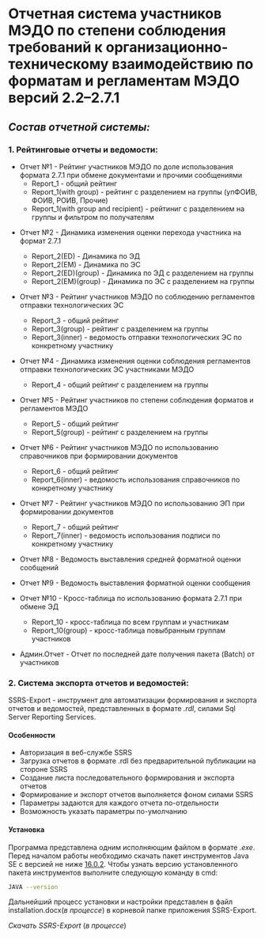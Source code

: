 # Отчетная система участников МЭДО по степени соблюдения требований к организационно-техническому взаимодействию по форматам и регламентам МЭДО версий 2.2–2.7.1

## _Состав отчетной системы:_

### 1. Рейтинговые отчеты и ведомости:
- Отчет №1 - Рейтинг участников МЭДО по доле использования формата 2.7.1 при обмене документами и прочими сообщениями
    - Report_1 - общий рейтинг
	- Report_1(with group) - рейтинг с разделением на группы (упФОИВ, ФОИВ, РОИВ, Прочие)
	- Report_1(with group and recipient) - рейтиниг с разделением на группы и фильтром по получателям


* Отчет №2 - Динамика изменения оценки перехода участника на формат 2.7.1
    * Report_2(ED) - Динамика по ЭД
	* Report_2(EM) - Динамика по ЭС
	* Report_2(ED)(group) - Динамика по ЭД с разделением на группы
	* Report_2(EM)(group) - Динамика по ЭС с разделением на группы


* Отчет №3 - Рейтинг участников МЭДО по соблюдению регламентов отправки технологических ЭС
	* Report_3 - общий рейтинг
	* Report_3(group) - рейтинг с разделением на группы
	* Report_3(inner) - ведомость отправки технологических ЭС по конкретному участнику


* Отчет №4 - Динамика изменения оценки соблюдения регламентов отправки технологических ЭС участниками МЭДО
	* Report_4 - общий рейтинг с разделением на группы


* Отчет №5 - Рейтинг участников по степени соблюдения форматов и регламентов МЭДО
	* Report_5 - общий рейтинг
	* Report_5(group) - рейтинг с разделением на группы


* Отчет №6 - Рейтинг участников МЭДО по использованию справочников при формировании документов
	* Report_6 - общий рейтинг
	* Report_6(inner) - ведомость использования справочников по конкретному участнику


* Отчет №7 - Рейтинг участников МЭДО по использованию ЭП при формировании документов
    - Report_7 - общий рейтинг
    - Report_7(inner) - ведомость использования подписи по конкретному участнику


* Отчет №8 - Ведомость выставления средней форматной оценки сообщений


* Отчет №9 - Ведомость выставления форматной оценки сообщения


* Отчет №10 - Кросс-таблица по использованию формата 2.7.1 при обмене ЭД
    * Report_10 - кросс-таблица по всем группам и участникам
    * Report_10(group) - кросс-таблица повыбранным группам участников

* Админ.Отчет - Отчет по последней дате получения пакета (Batch) от участников


### 2. Система экспорта отчетов и ведомостей:
SSRS-Export - инструмент для автоматизации формирования и экспорта отчетов и ведомостей, представленных в формате _.rdl_, силами Sql Server Reporting Services.

#### Особенности
* Авторизация в веб-службе SSRS
* Загрузка отчетов в формате .rdl без предварительной публикации на стороне SSRS
* Создание листа последовательного формирования и экспорта отчетов
* Формирование и экспорт отчетов выполняется фоном силами SSRS
* Параметры задаются для каждого отчета по-отдельности
* Возможность указать параметры по-умолчанию

#### Установка
Программа представлена одним исполняющим файлом в формате _.exe_. Перед началом работы необходимо скачать пакет инструментов Java SE c версией не ниже [16.0.2](https://www.oracle.com/java/technologies/downloads/#java16-windows). Чтобы узнать версию установленного пакета инструментов выполните следующую команду в cmd:
   ```sh
  JAVA --version
  ```
Дальнейший процесс установки и настройки представлен в файл installation.docx(*в процессе*) в корневой папке приложения SSRS-Export.

*Скачать SSRS-Export* (*в процессе*)

